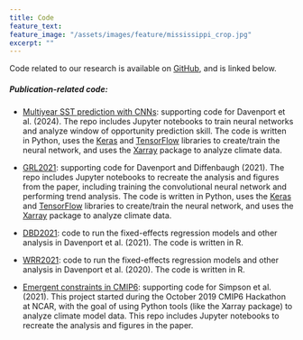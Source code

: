 ```yaml
---
title: Code
feature_text: 
feature_image: "/assets/images/feature/mississippi_crop.jpg"
excerpt: ""
---
```


Code related to our research is available on [GitHub](https://github.com/fdavenport), and is linked below.

##### **Publication-related code:**
* [Multiyear SST prediction with CNNs](https://github.com/fdavenport/multiyear-sst-prediction-with-cnns): supporting code for Davenport et al. (2024). The repo includes Jupyter notebooks to train neural networks and analyze window of opportunity prediction skill. The code is written in Python, uses the [Keras](https://keras.io/) and [TensorFlow](https://www.tensorflow.org/) libraries to create/train the neural network, and uses the [Xarray](https://xarray.dev/) package to analyze climate data.  

* [GRL2021](https://github.com/fdavenport/GRL2021): supporting code for Davenport and Diffenbaugh (2021). The repo includes Jupyter notebooks to recreate the analysis and figures from the paper, including training the convolutional neural network and performing trend analysis. The code is written in Python, uses the [Keras](https://keras.io/) and [TensorFlow](https://www.tensorflow.org/) libraries to create/train the neural network, and uses the [Xarray](https://xarray.dev/) package to analyze climate data.  

* [DBD2021](https://github.com/fdavenport/DBD2021): code to run the fixed-effects regression models and other analysis in Davenport et al. (2021). The code is written in R.  

* [WRR2021](https://github.com/fdavenport/WRR2021): code to run the fixed-effects regression models and other analysis in Davenport et al. (2020). The code is written in R.

* [Emergent constraints in CMIP6](https://github.com/islasimpson/ecpaper2020): supporting code for Simpson et al. (2021). This project started during the October 2019 CMIP6 Hackathon at NCAR, with the goal of using Python tools (like the Xarray package) to analyze climate model data. This repo includes Jupyter notebooks to recreate the analysis and figures in the paper. 
